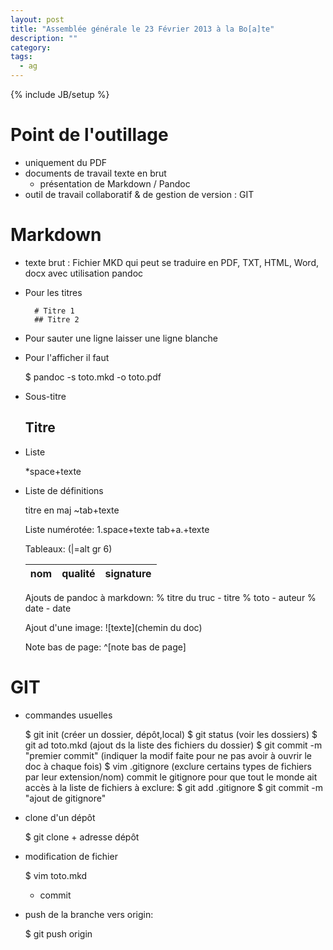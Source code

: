 ```yaml
---
layout: post
title: "Assemblée générale le 23 Février 2013 à la Bo[a]te"
description: ""
category: 
tags: 
  - ag
---
```

{% include JB/setup %}

# Point de l'outillage

* uniquement du PDF
* documents de travail texte en brut
	* présentation de Markdown / Pandoc
* outil de travail collaboratif & de gestion de version : GIT

# Markdown

* texte brut :
	Fichier MKD qui peut se traduire en PDF, TXT, HTML, Word, docx avec utilisation pandoc
* Pour les titres

		# Titre 1
		## Titre 2

* Pour sauter une ligne laisser une ligne blanche
* Pour l'afficher il faut

	$ pandoc -s toto.mkd -o toto.pdf

* Sous-titre

	## Titre

* Liste

	*space+texte

* Liste de définitions

	titre en maj
	~tab+texte

	Liste numérotée:
	1.space+texte
	tab+a.+texte

	Tableaux:
	(|=alt gr 6)

	| nom | qualité | signature |
	| - | - | - |


	Ajouts de pandoc à markdown:
	% titre du truc - titre
	% toto - auteur
	% date - date

	Ajout d'une image:
	![texte](chemin du doc)

	Note bas de page:
	^[note bas de page]


# GIT

* commandes usuelles

	$ git init (créer un dossier, dépôt,local)
	$ git status (voir les dossiers)
	$ git ad toto.mkd (ajout ds la liste des fichiers du dossier)
	$ git commit -m "premier commit" (indiquer la modif faite pour ne pas avoir à ouvrir le doc à chaque fois)
	$ vim .gitignore (exclure certains types de fichiers par leur extension/nom)
	commit le gitignore pour que tout le monde ait accès à la liste de fichiers à exclure:
	$ git add .gitignore
	$ git commit -m "ajout de gitignore"


* clone d'un dépôt

	$ git clone + adresse dépôt

* modification de fichier

	$ vim toto.mkd
	+ commit

* push de la branche vers origin:

	$ git push origin

